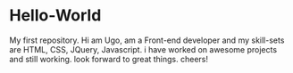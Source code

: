 # Hello-World
My first repository.
Hi am Ugo, am a Front-end developer and my skill-sets are HTML, CSS, JQuery, Javascript. i have worked on awesome projects and still working. look forward to great things. cheers!
